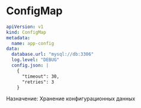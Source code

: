 # ConfigMap
```yaml
apiVersion: v1
kind: ConfigMap
metadata:
  name: app-config
data:
  database.url: "mysql://db:3306"
  log.level: "DEBUG"
  config.json: |
    {
      "timeout": 30,
      "retries": 3
    }
```

Назначение: Хранение конфигурационных данных